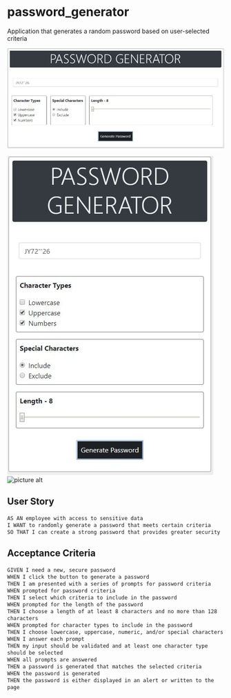 # password_generator #

Application that generates a random password based on user-selected criteria

![](https://github.com/udara/password_generator/blob/master/img/index_lg_ss.jpg)

![](https://github.com/udara/password_generator/blob/master/img/index_sm_ss.jpg)
![picture alt](http://via.placeholder.com/200x150 "Title is optional")

## User Story ##

```
AS AN employee with access to sensitive data
I WANT to randomly generate a password that meets certain criteria
SO THAT I can create a strong password that provides greater security
```

## Acceptance Criteria ##

```
GIVEN I need a new, secure password
WHEN I click the button to generate a password
THEN I am presented with a series of prompts for password criteria
WHEN prompted for password criteria
THEN I select which criteria to include in the password
WHEN prompted for the length of the password
THEN I choose a length of at least 8 characters and no more than 128 characters
WHEN prompted for character types to include in the password
THEN I choose lowercase, uppercase, numeric, and/or special characters
WHEN I answer each prompt
THEN my input should be validated and at least one character type should be selected
WHEN all prompts are answered
THEN a password is generated that matches the selected criteria
WHEN the password is generated
THEN the password is either displayed in an alert or written to the page
```